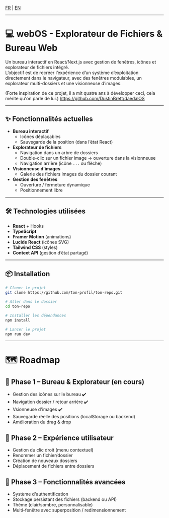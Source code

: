 [FR](/README.md) | [ EN](/README_EN.md)

---

# 💻 webOS - Explorateur de Fichiers & Bureau Web

Un bureau interactif en React/Next.js avec gestion de fenêtres, icônes et explorateur de fichiers intégré.  
L’objectif est de recréer l’expérience d’un système d’exploitation directement dans le navigateur, avec des fenêtres modulables, un explorateur multi-dossiers et une visionneuse d’images.

(Forte inspiration de ce projet, il a mit quatre ans à développer ceci, cela mérite qu'on parle de lui.)
https://github.com/DustinBrett/daedalOS

---

## ✨ Fonctionnalités actuelles

- **Bureau interactif**
  - Icônes déplaçables
  - Sauvegarde de la position (dans l’état React)
- **Explorateur de fichiers**
  - Navigation dans un arbre de dossiers
  - Double-clic sur un fichier image → ouverture dans la visionneuse
  - Navigation arrière (icône `...` ou flèche)
- **Visionneuse d’images**
  - Galerie des fichiers images du dossier courant
- **Gestion des fenêtres**
  - Ouverture / fermeture dynamique
  - Positionnement libre

---

## 🛠️ Technologies utilisées

- **React** + Hooks
- **TypeScript**
- **Framer Motion** (animations)
- **Lucide React** (icônes SVG)
- **Tailwind CSS** (styles)
- **Context API** (gestion d’état partagé)

---

## 📦 Installation

```bash
# Cloner le projet
git clone https://github.com/ton-profil/ton-repo.git

# Aller dans le dossier
cd ton-repo

# Installer les dépendances
npm install

# Lancer le projet
npm run dev
```

---

# 🗺️ Roadmap

## 📌 Phase 1 – Bureau & Explorateur (en cours)
 - Gestion des icônes sur le bureau ✔️
 - Navigation dossier / retour arrière ✔️
 - Vsionneuse d'images ✔️
 - Sauvegarde réelle des positions (localStorage ou backend)
 - Amélioration du drag & drop
## 📌 Phase 2 – Expérience utilisateur
 - Gestion du clic droit (menu contextuel)
 - Renommer un fichier/dossier
 - Création de nouveaux dossiers
 - Déplacement de fichiers entre dossiers

## 📌 Phase 3 – Fonctionnalités avancées
 - Système d'authentification
 - Stockage persistant des fichiers (backend ou API)
 - Thème (clair/sombre, personnalisable)
 - Multi-fenêtre avec superposition / redimensionnement
